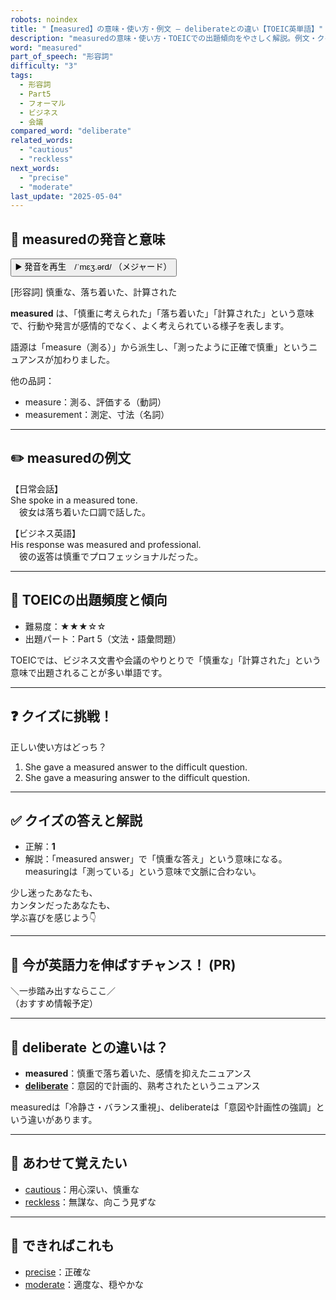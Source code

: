 ```yaml
---
robots: noindex
title: "【measured】の意味・使い方・例文 ― deliberateとの違い【TOEIC英単語】"
description: "measuredの意味・使い方・TOEICでの出題傾向をやさしく解説。例文・クイズ付きでdeliberateとの違いもわかりやすく学べます。"
word: "measured"
part_of_speech: "形容詞"
difficulty: "3"
tags:
  - 形容詞
  - Part5
  - フォーマル
  - ビジネス
  - 会議
compared_word: "deliberate"
related_words:
  - "cautious"
  - "reckless"
next_words:
  - "precise"
  - "moderate"
last_update: "2025-05-04"
---
```


## 🔰 measuredの発音と意味

<button class="play-audio" onclick="playTTS('measured')">
  <span class="play-audio-main">
    ▶️ 発音を再生　/ˈmɛʒ.ərd/
  </span>
  <span class="play-audio-sub">
    （メジャード）
  </span>
</button>

[形容詞] 慎重な、落ち着いた、計算された

**measured** は、「慎重に考えられた」「落ち着いた」「計算された」という意味で、行動や発言が感情的でなく、よく考えられている様子を表します。

語源は「measure（測る）」から派生し、「測ったように正確で慎重」というニュアンスが加わりました。

他の品詞：  
- measure：測る、評価する（動詞）
- measurement：測定、寸法（名詞）

---

## ✏️ measuredの例文

【日常会話】  
She spoke in a measured tone.  
　彼女は落ち着いた口調で話した。

【ビジネス英語】  
His response was measured and professional.  
　彼の返答は慎重でプロフェッショナルだった。

---

## 🎯 TOEICの出題頻度と傾向

- 難易度：★★★☆☆
- 出題パート：Part 5（文法・語彙問題）

TOEICでは、ビジネス文書や会議のやりとりで「慎重な」「計算された」という意味で出題されることが多い単語です。

---

## ❓ クイズに挑戦！

正しい使い方はどっち？

1. She gave a measured answer to the difficult question.  
2. She gave a measuring answer to the difficult question.

---

## ✅ クイズの答えと解説

- 正解：**1**
- 解説：「measured answer」で「慎重な答え」という意味になる。measuringは「測っている」という意味で文脈に合わない。

少し迷ったあなたも、  
カンタンだったあなたも、  
学ぶ喜びを感じよう👇️

---

## 🚀 今が英語力を伸ばすチャンス！ (PR)

<div class="info-center">
＼一歩踏み出すならここ／<br>  
（おすすめ情報予定）
</div>

---

## 🤔  deliberate との違いは？

- **measured**：慎重で落ち着いた、感情を抑えたニュアンス
- **[deliberate](/word/deliberate)**：意図的で計画的、熟考されたというニュアンス

measuredは「冷静さ・バランス重視」、deliberateは「意図や計画性の強調」という違いがあります。

---

## 🧩 あわせて覚えたい

- [cautious](/word/cautious)：用心深い、慎重な
- [reckless](/word/reckless)：無謀な、向こう見ずな

---

## 📖 できればこれも

- [precise](/word/precise)：正確な
- [moderate](/word/moderate)：適度な、穏やかな

<!-- cvid: aid32_bid20 -->
